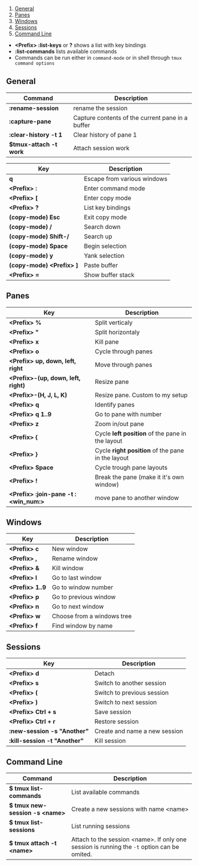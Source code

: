 
1. [General](#general)
2. [Panes](#panes)
3. [Windows](#windows)
4. [Sessions](#sessions)
5. [Command Line](#command-line)

* **&lt;Prefix&gt; :list-keys** or **<Prefix> ?** shows a list with key bindings
* **:list-commands** lists available commands
* Commands can be run either in `command-mode` or in shell through `tmux command options`



## General

| Command                  | Description                                      |
|--------------------------|--------------------------------------------------|
| **:rename-session**      | rename the session                               |
| **:capture-pane**        | Capture contents of the current pane in a buffer |
| **:clear-history -t 1**  | Clear history of pane 1                          |
| **$tmux-attach -t work** | Attach session work                              |


| Key                              | Description                 |
|----------------------------------|-----------------------------|
| **q**                            | Escape from various windows |
| **&lt;Prefix&gt; :**             | Enter command mode          |
| **&lt;Prefix&gt; [**             | Enter copy mode             |
| **&lt;Prefix&gt; ?**             | List key bindings           |
| **(copy-mode) Esc**              | Exit copy mode              |
| **(copy-mode) /**                | Search down                 |
| **(copy-mode) Shift-/**          | Search up                   |
| **(copy-mode) Space**            | Begin selection             |
| **(copy-mode) y**                | Yank selection              |
| **(copy-mode) &lt;Prefix&gt; ]** | Paste buffer                |
| **&lt;Prefix&gt; =**             | Show buffer stack           |


## Panes

| Key                                                | Description                                        |
|----------------------------------------------------|----------------------------------------------------|
| **&lt;Prefix&gt; %**                               | Split verticaly                                    |
| **&lt;Prefix&gt; "**                               | Split horizontaly                                  |
| **&lt;Prefix&gt; x**                               | Kill pane                                          |
| **&lt;Prefix&gt; o**                               | Cycle through panes                                |
| **&lt;Prefix&gt; up, down, left, right**           | Move through panes                                 |
| **&lt;Prefix&gt;-(up, down, left, right)**         | Resize pane                                        |
| **&lt;Prefix&gt;-(H, J, L, K)**                    | Resize pane. Custom to my setup                    |
| **&lt;Prefix&gt; q**                               | Identify panes                                     |
| **&lt;Prefix&gt; q 1..9**                          | Go to pane with number                             |
| **&lt;Prefix&gt; z**                               | Zoom in/out pane                                   |
| **&lt;Prefix&gt; {**                               | Cycle **left position** of the pane in the layout  |
| **&lt;Prefix&gt; }**                               | Cycle **right position** of the pane in the layout |
| **&lt;Prefix&gt; Space**                           | Cycle trough pane layouts                          |
| **&lt;Prefix&gt; !**                               | Break the pane (make it it's own window)           |
| **&lt;Prefix&gt; :join-pane -t :&lt;win_num:&gt;** | move pane to another window                        |




## Windows

| Key                     | Description                |
|-------------------------|----------------------------|
| **&lt;Prefix&gt; c**    | New window                 |
| **&lt;Prefix&gt; ,**    | Rename window              |
| **&lt;Prefix&gt; &**    | Kill window                |
| **&lt;Prefix&gt; l**    | Go to last window          |
| **&lt;Prefix&gt; 1..9** | Go to window number        |
| **&lt;Prefix&gt; p**    | Go to previous window      |
| **&lt;Prefix&gt; n**    | Go to next window          |
| **&lt;Prefix&gt; w**    | Choose from a windows tree |
| **&lt;Prefix&gt; f**    | Find window by name        |


## Sessions

| Key                            | Description                   |
|--------------------------------|-------------------------------|
| **&lt;Prefix&gt; d**           | Detach                        |
| **&lt;Prefix&gt; s**           | Switch to another session     |
| **&lt;Prefix&gt; (**           | Switch to previous session    |
| **&lt;Prefix&gt; )**           | Switch to next session        |
| **&lt;Prefix&gt; Ctrl + s**    | Save session                  |
| **&lt;Prefix&gt; Ctrl + r**    | Restore session               |
| **:new-session -s "Another"**  | Create and name a new session |
| **:kill-session -t "Another"** | Kill session                  |

## Command Line

| Command                                | Description                                                                                       |
|----------------------------------------|---------------------------------------------------------------------------------------------------|
| **$ tmux list-commands**               | List available commands                                                                           |
| **$ tmux new-session -s &lt;name&gt;** | Create a new sessions with name &lt;name&gt;                                                      |
| **$ tmux list-sessions**               | List running sessions                                                                             |
| **$ tmux attach -t &lt;name&gt;**      | Attach to the session &lt;name&gt;. If only one session is running the `-t` option can be omited. |


